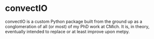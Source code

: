 # convectIO
convectIO is a custom Python package built from the ground up as a conglomeration of all (or most) of my PhD work at CMich. It is, in theory, eventually intended to replace or at least improve upon metpy.
